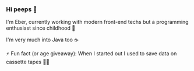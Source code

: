 ### Hi peeps 👋

I'm Eber, currently working with modern front-end techs but a programming enthusiast since childhood 👶

I'm very much into Java too ☕

⚡ Fun fact (or age giveaway): When I started out I used to save data on cassette tapes 📼🙈

<!--
**eberjoe/eberjoe** is a ✨ _special_ ✨ repository because its `README.md` (this file) appears on your GitHub profile.

Here are some ideas to get you started:

- 🔭 I’m currently working on ...
- 🌱 I’m currently learning ...
- 👯 I’m looking to collaborate on ...
- 🤔 I’m looking for help with ...
- 💬 Ask me about ...
- 📫 How to reach me: ...
- 😄 Pronouns: ...
- ⚡ Fun fact: ...
-->
